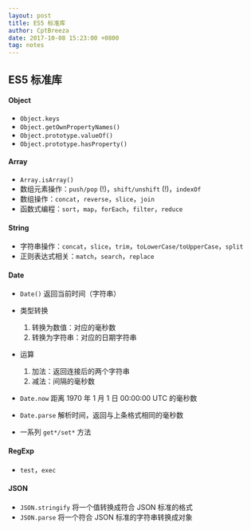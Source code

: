 ```yaml
---
layout: post
title: ES5 标准库
author: CptBreeza
date: 2017-10-08 15:23:00 +0800
tag: notes
---
```


## ES5 标准库

#### Object

- `Object.keys`
- `Object.getOwnPropertyNames()`
- `Object.prototype.valueOf()`
- `Object.prototype.hasProperty()`

#### Array

- `Array.isArray()`
- 数组元素操作：`push/pop` (!)，`shift/unshift` (!)，`indexOf`
- 数组操作：`concat`，`reverse`，`slice`，`join`
- 函数式编程：`sort`，`map`，`forEach`，`filter`，`reduce`

#### String

- 字符串操作：`concat`，`slice`，`trim`，`toLowerCase/toUpperCase`，`split`
- 正则表达式相关：`match`，`search`，`replace`

#### Date

- `Date()` 返回当前时间（字符串）
- 类型转换
  1. 转换为数值：对应的毫秒数
  2. 转换为字符串：对应的日期字符串


- 运算
  1. 加法：返回连接后的两个字符串
  2. 减法：间隔的毫秒数


- `Date.now` 距离 1970 年 1 月 1 日 00:00:00 UTC 的毫秒数
- `Date.parse` 解析时间，返回与上条格式相同的毫秒数


- 一系列 `get*/set*` 方法

#### RegExp

- `test`，`exec`

#### JSON

- `JSON.stringify` 将一个值转换成符合 JSON 标准的格式
- `JSON.parse` 将一个符合 JSON 标准的字符串转换成对象
